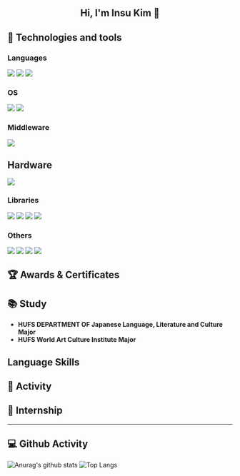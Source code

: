 <h2 align="center">Hi, I'm Insu Kim 👋</h2>

## 🔧 Technologies and tools 

### Languages
<img src="https://img.shields.io/badge/Python-14354C?style=for-the-badge&logo=python&logoColor=white"> <img src="https://img.shields.io/badge/HTML-E97109?style=for-the-badge&logo=html&logoColor=E34F26">
<img src="https://img.shields.io/badge/DART-0175C2?style=for-the-badge&logo=dart&logoColor=0175C2">
### OS
<img src = "https://img.shields.io/badge/Windows-0078D6?style=for-the-badge&logo=windows&logoColor=white"> <img src = "https://img.shields.io/badge/Ubuntu-E95420?style=for-the-badge&logo=ubuntu&logoColor=white">

### Middleware
<img src="https://img.shields.io/badge/ROS-000000?style=for-the-badge&logo=ROS&logoColor=white">

## Hardware
<img src="https://img.shields.io/badge/Raspberry%20Pi-A22846?style=for-the-badge&logo=Raspberry%20Pi&logoColor=white">

### Libraries
<img src="https://img.shields.io/badge/PyTorch-EE4C2C?style=for-the-badge&logo=PyTorch&logoColor=white"> <img src="https://img.shields.io/badge/TensorFlow-FF6F00?style=for-the-badge&logo=tensorflow&logoColor=white"> <img src="https://img.shields.io/badge/Flask-000000?style=for-the-badge&logo=flask&logoColor=white"> <img src="https://img.shields.io/badge/OpenCV-696969?style=for-the-badge&logo=OpenCV&logoColor=white">

### Others
<img src="https://img.shields.io/badge/GIT-E44C30?style=for-the-badge&logo=git&logoColor=white"> <img src="https://img.shields.io/badge/PostgreSQL-316192?style=for-the-badge&logo=postgresql&logoColor=white"> <img src="https://img.shields.io/badge/MySQL-00BFFF?style=for-the-badge&logo=mysql&logoColor=white"> <img src="https://img.shields.io/badge/docker-%230db7ed.svg?style=for-the-badge&logo=docker&logoColor=white"> 

## 🏆 Awards & Certificates

  
## 📚 Study
- **HUFS DEPARTMENT OF Japanese Language, Literature and Culture Major**<br>
- **HUFS World Art Culture Institute Major**<br>

## Language Skills

## 🚣 Activity 


## 💼 Internship

---

<h2> 💻 Github Activity </h2>


![Anurag's github stats](https://github-readme-stats.vercel.app/api?username=szara7678&show_icons=true&theme=tokyonight)
![Top Langs](https://github-readme-stats.vercel.app/api/top-langs/?username=szara7678&layout=compact&theme=tokyonight)


